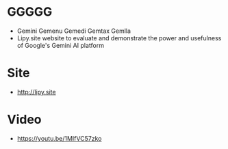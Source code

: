 # GGGGG
- Gemini Gemenu Gemedi Gemtax Gemlla
- Lipy.site website to evaluate and demonstrate the power and usefulness of Google's Gemini AI platform

# Site
- http://lipy.site

# Video
- https://youtu.be/1MIfVC57zko
